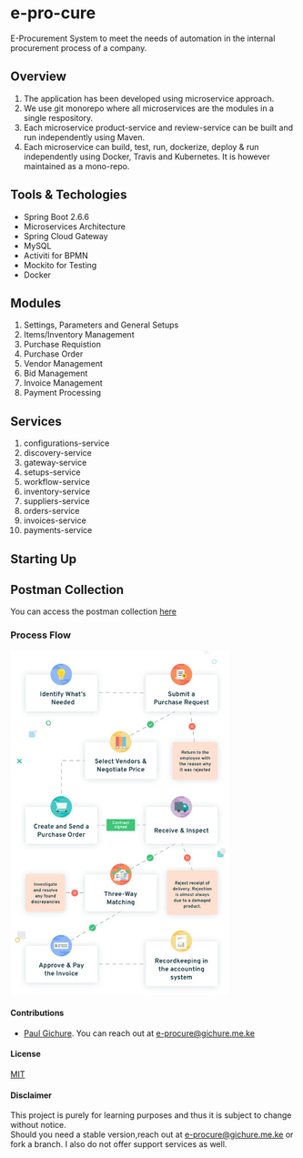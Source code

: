 # e-pro-cure
E-Procurement System to meet the needs of automation in the internal procurement process of a company.  
## Overview
1.  The application has been developed using microservice approach.  
2.  We use git monorepo where all microservices are the modules in a single respository.
3.  Each microservice product-service and review-service can be built and run independently using Maven.
4.  Each microservice can build, test, run, dockerize, deploy & run independently using Docker, Travis and Kubernetes. It is however maintained as a mono-repo.

## Tools & Techologies
-  Spring Boot 2.6.6
-  Microservices Architecture
-  Spring Cloud Gateway
-  MySQL
-  Activiti for BPMN
-  Mockito for Testing
-  Docker

## Modules
1.  Settings, Parameters and General Setups
2.  Items/Inventory Management
3.  Purchase Requistion
4.  Purchase Order
5.  Vendor Management
6.  Bid Management
7.  Invoice Management
8.  Payment Processing

## Services
1.  configurations-service
2.  discovery-service
3.  gateway-service
4.  setups-service
5.  workflow-service
6.  inventory-service
7.  suppliers-service
8.  orders-service
9.  invoices-service
10. payments-service

## Starting Up

## Postman Collection
You can access the postman collection [here]()  
### Process Flow
![](resources/images/process_flow.jpg)

#### Contributions
-  [Paul Gichure](https://linkedin.com/in/gichure). You can reach out at e-procure@gichure.me.ke

#### License
[MIT](LICENSE.md)

#### Disclaimer
This project is purely for learning purposes and thus it is subject to change without notice.  
Should you need a stable version,reach out at e-procure@gichure.me.ke or fork a branch. 
 I also do not offer support services as well.  
